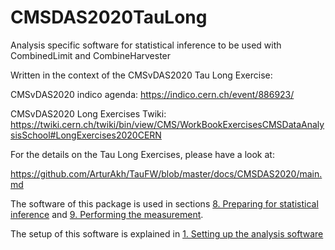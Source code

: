 # CMSDAS2020TauLong
Analysis specific software for statistical inference to be used with CombinedLimit and CombineHarvester

Written in the context of the CMSvDAS2020 Tau Long Exercise:

CMSvDAS2020 indico agenda: https://indico.cern.ch/event/886923/

CMSvDAS2020 Long Exercises Twiki: https://twiki.cern.ch/twiki/bin/view/CMS/WorkBookExercisesCMSDataAnalysisSchool#LongExercises2020CERN

For the details on the Tau Long Exercises, please have a look at:

https://github.com/ArturAkh/TauFW/blob/master/docs/CMSDAS2020/main.md

The software of this package is used in sections [8. Preparing for statistical inference](https://github.com/ArturAkh/TauFW/blob/master/docs/CMSDAS2020/prep_stat_inference.md) and
[9. Performing the measurement](https://github.com/ArturAkh/TauFW/blob/master/docs/CMSDAS2020/measurement.md).

The setup of this software is explained in [1. Setting up the analysis software](https://github.com/ArturAkh/TauFW/blob/master/docs/CMSDAS2020/sw_setup.md#checking-out-the-analysis-software)
